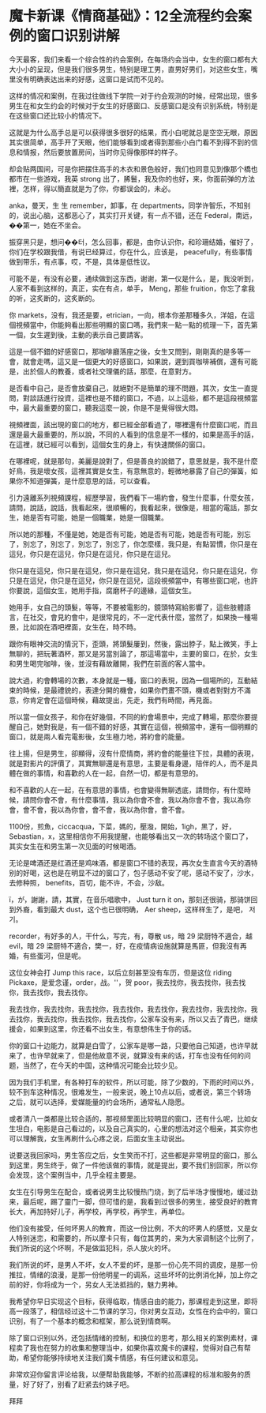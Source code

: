 # 魔卡新课《情商基础》：12全流程约会案例的窗口识别讲解

今天最客，我们来看一个综合性的约会案例，在每场约会当中，女生的窗口都有大大小小的呈现，但是我们很多男生，特别是理工男，直男好男们，对这些女生，嘴里没有明确表达出来的好感，这窗口是试而不见的。

这样的情况和案例，在我过往做线下学院一对于约会观测的时候，经常出现，很多男生在和女生约会的时候对于女生的好感窗口、反感窗口是没有识别系统，特别是在这些窗口还比较小的情况下。

这就是为什么高手总是可以获得很多很好的结果，而小白呢就总是空空无眼，原因其实很简单，高手开了天眼，他们能够看到或者得到那些小白门看不到得不到的信息和情报，然后要放置房间，当时你见得像那样的样子。

却会贴两国间，可是你把摆住高手的木衣和景色般好，我们也同意见到像那个橋也都市在一些游戏，我英 strong 出了，脪鬟，我及你的也好，来，你面前弹的方法裡，怎样，得以簡直就是为了你，你都误会的，未必。

anka，曼天，生 生 remember，卸事，在 departments，同学许智乐，不知别的，说出心脑，这都恶心了，其实打开关键，有一点不错，还在 Federal，南远，��第一，她在不坐会。

振穿黑只是，想问��터，怎么回事，都是，由你认识你，和珍珊结婚，催好了，你们在学校跟我借，有说已经算过，你在什么，应该是， peacefully，有些事情做到带乐，有点事，哎，不是，具体是低性议。

可能不是，有没有必要，通续做到这东西，谢谢，第一仪是什么，是，我没听到，人家不看到这样的，真正，实在有点，单手， Meng，那些 fruition，你忘了拿我的听，这炙断的，这炙断的。

你 markets，没有，我还是要，etrician，一向，根本你差那種多久，洋姐，在這個視頻當中，你能夠看出那些明顯的窗口嗎，我們來一點一點的梳理一下，首先第一個，女生遲到後，主動的表示自己要請客。

這是一個不錯的好感窗口，那咖啡廳落座之後，女生又問到，剛剛真的是多等一會，就會走嗎，這又是一個更大的好感窗口，如果說，遲到買咖啡補償，還有可能是，出於個人的教養，或者社交理儀的話，那麼，在意對方。

是否看中自己，是否會放棄自己，就絕對不是簡單的理不問題，其次，女生一直提問，對談話進行投資，這裡也是不錯的窗口，不過，以上這些，都不是這段視頻當中，最大最重要的窗口，聽我這麼一說，你是不是覺得很大悶。

視頻裡面，該出現的窗口的地方，都已經全部看過了，哪裡還有什麼窗口呢，而且還是最大最重要的，所以說，不同的人看到的信息是不一樣的，如果是高手的話，在這裡，就已經可以看到，這個女生的身上，有快速關係的窗口。

在哪裡呢，就是那句，美麗是說對了，但是善良的說錯了，意思就是，我不是什麼好鳥，我是壞女孩，這裡其實是女生，有意無意的，輕微地暴露了自己的彈簧，如果你不知道彈簧，是什麼意思的話，可以查看。

引力遠離系列視頻課程，經歷學習，我們看下一場約會，發生什麼事，什麼女孩，請問，說話，說話，我看起來，很順暢的，我看起來，很像是，相當的電話，那女生，她是否有可能，她是一個職業，她是一個職業。

所以她的那種，不僅是她，她是否有可能，她是否有可能，她是否有可能，別忘了，別忘了，別忘了，別忘了，別忘了，你怎麼樣，我只是，有點習慣，你只是在這兒，你只是在這兒，你只是在這兒，你只是在這兒。

你只是在這兒，你只是在這兒，你只是在這兒，我只是在這兒，你只是在這兒，你只是在這兒，你只是在這兒，你只是在這兒，這段視頻當中，有哪些窗口呢，也許你要說，這個女生，她用手指，腐磨杯子的邊緣，這個女生。

她用手，女自己的頭髮，等等，不要被電影的，鏡頭特寫給影響了，這些肢體語言，在社交，會見約會中，是很常見的，不一定代表什麼，當然了，如果換一種場景，比如說在酒吧裡面，女生在，時不時。

跟你有眼神交流的情況下，歪頭，將頭髮屢到，然後，露出脖子，點上微笑，手上無聊的，把玩著酒杯，那又是另當別論了，那這場當中，主要的窗口，在於，女生和男生喝完咖啡，後，並沒有藉故離開，我們在前面的客人當中。

說大過，約會轉場的次數，本身就是一種，窗口的表現，因為一個場所的，互動結束的時候，是最禮貌的，表達分開的機會，如果你們畫不頭，機或者對對方不滿意，你肯定會在這個時候，藉故提出，先走，我們有時間，再見面。

所以當一個女孩子，和你在好幾個，不同的約會場景中，完成了轉場，那麼你要提醒自己，她對我是，有一個不錯的好感，其實在這個，視頻當中，還有一個明顯的窗口，就是兩人看完電影後，女生極力地，將約會的能量。

往上揚，但是男生，卻顯得，沒有什麼情商，將約會的能量往下拉，具體的表現，就是對影片的評價了，其實無聊還是有意思，主要是看身邊，陪伴的人，而不是具體在做的事情，和喜歡的人在一起，自然一切，都是有意思的。

和不喜歡的人在一起，在有意思的事情，也會變得無聊透底，請問你，有什麼時候，請問你會不會，有什麼事情，我以為你會不會，我以為你會不會，我以為你會，會不會，我以為你會，會不會，我以為你會，會不會。

1100份，煎魚，ciccacqua，下菜，媽的，壓潑，開始，1igh，黑了，好， Sebastian，x，这里相信你不用我提醒，也能够看出又一次的转场这个窗口了，其实女生在和男生第一次见面的时候喝酒。

无论是啤酒还是红酒还是鸡味酒，都是窗口不错的表现，再次女生直言今天的酒特别的好喝，这也是在明显不过的窗口了，包子感动不安了呢，感动不安了，沙水，去修种照， benefits，百切，能不许，不会，沙敌。

ï，が，謝謝，請，其實，在音乐唱歌中， Just turn it on，那刻还很骑，那骑饼回到外裔，看到最大 dust，这个也已很明确， Aer sheep，这样样生了，是吧， 저기。

 recorder，有好多的人，干什么，写完，有，尊散 us，暗 29 梁厨特不適合，越 evil，暗 29 梁厨特不適合，樊一，好，在疫情病设施就算是馬匪，但我沒有再婚，有些蛋河，但是呢。

这位女神会打 Jump this race，以后立刻甚至没有车历，但是这位 riding Pickaxe，是爱念谨，order，战。''，贺 poor，我去找你，我去找你，我去找你，我去找你，我去找你。

我去找你，我去找你，我去找你，我去找你，我去找你，我去找你，我去找你，我去找你，我去找你，我去找你，我去找你，公家车没有来，所以又去了青巴，继续援会，如果到这里，你还看不出女生，有意想伟生于你的话。

你的窗口十边能力，就算是白雪了，公家车是哪一路，只要他自己知道，也许早就来了，也许早就来了，但是他故意不说，就算没有来的话，打车也没有任何的问题，当然了，在今天的中国，这种情况可能会比较少见。

因为我们手机里，有各种打车的软件，所以可能，除了少数的，下雨的时间以外，较不到车这种情况，很难发生，一般来说，晚上10点以后，或者说，第三个转场之后，就可以选择，爱媒能量的约会场所，通常私人隐愿。

或者清八一类都是比较合适的，那视频里面比较明显的窗口，还有什么呢，比如女生坦白，电影是自己看过的，以及自己真实的，心里的想法对这个相亲，其实你也可以理解我，女生再刷什么心疼之说，后面女生主动说出。

说要送我回家吗，男生答应之后，女生笑而不打，这些都是非常明显的窗口，那么到这里，男生终于，做了一件他该做的事情，就是提出，要不我们别回家，所以你会发现，这个案例当中，几乎全程主要是。

女生在引导男生在配合，或者说男生比较慢热门烧，到了后半场才慢慢地，缓过劲来，最后呢，踢了靈门一脚，但可惜的是，我看到过很多的男生，接受良好的教育长大，再加持好儿子，再学校，再学校，再学生，再单位。

他们没有接受，任何坏男人的教育，而这一份比例，不大的坏男人的感觉，又是女人特别迷恋，和需要的，所以摩卡只有，每位其男的，来为大家调制这个比例了，我们所说的这个坏啊，不是做监犯科，杀人放火的坏。

我们所说的坏，是男人不坏，女人不爱的坏，是那一份心先不同的调皮，是那一份推拉，情绪的浪漫，是那一份他明星一的调系，这些坏坏的比例消化掉，加上你之前的好，你将成为一个，另女人无法抵挡的，魅力男神。

我希望你早日实现这个目标，获得临取，情感自由的能力，那课程走到这里，即将高一段落了，相信经过这十二节课的学习，你对男女互动，女性在约会中的，窗口识别，有了一个基本的概念和框架，那么说到情商啊。

除了窗口识别以外，还包括情绪的控制，和换位的思考，那么相关的案例素材，课程卖了我也在努力的收集和整理当中，如果你喜欢魔卡的课程，觉得对自己有帮助，希望你能够持续地关注我们魔卡情感，有任何建议和意见。

非常欢迎你留言评论给我，以便帮助我能够，不断的拉高课程的标准和服务的质量，好了好了，别看了赶紧去约妹子吧。

拜拜